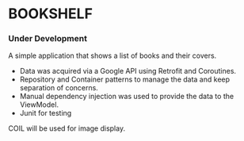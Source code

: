 # BOOKSHELF

### Under Development

A simple application that shows a list of books and their covers. 

- Data was acquired via a Google API using Retrofit and Coroutines.
- Repository and Container patterns to manage the data and keep separation of concerns.
- Manual dependency injection was used to provide the data to the ViewModel.
- Junit for testing

COIL will be used for image display.
